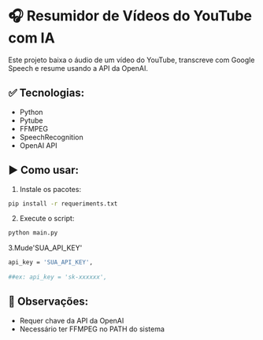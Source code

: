 # 🎧 Resumidor de Vídeos do YouTube com IA

Este projeto baixa o áudio de um vídeo do YouTube, transcreve com Google Speech e resume usando a API da OpenAI.

## ✅ Tecnologias:
- Python
- Pytube
- FFMPEG
- SpeechRecognition
- OpenAI API

## ▶️ Como usar:
1. Instale os pacotes:

```bash
pip install -r requeriments.txt
```
2. Execute o script:
```bash
python main.py
```
3.Mude'SUA_API_KEY'
```bash
api_key = 'SUA_API_KEY',
      
##ex: api_key = 'sk-xxxxxx',
```
## 📌 Observações:
- Requer chave da API da OpenAI
- Necessário ter FFMPEG no PATH do sistema